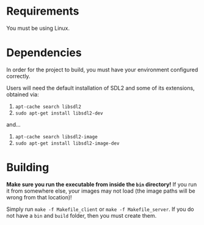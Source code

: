 # Requirements

You must be using Linux.

# Dependencies

In order for the project to build, you must have your environment configured correctly.

Users will need the default installation of SDL2 and some of its extensions, obtained via:

1. `apt-cache search libsdl2`
2. `sudo apt-get install libsdl2-dev`

and...

1. `apt-cache search libsdl2-image`
2. `sudo apt-get install libsdl2-image-dev`

# Building

**Make sure you run the executable from inside the `bin` directory!** If you run it from somewhere else, your images may not load (the image paths will be wrong from that location)!

Simply run `make -f Makefile_client` or `make -f Makefile_server`. If you do not have a `bin` and `build` folder, then you must create them.
